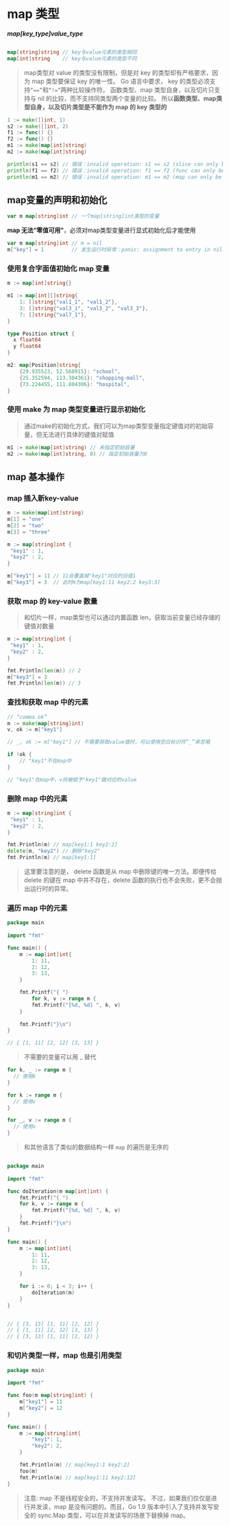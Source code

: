 # map 类型

***map[key_type]value_type***

```go

map[string]string // key与value元素的类型相同
map[int]string    // key与value元素的类型不同
```

> map类型对 value 的类型没有限制，但是对 key 的类型却有严格要求，因为 map 类型要保证 key 的唯一性。
> Go 语言中要求， key 的类型必须支持`“==”`和`“!=”`两种比较操作符。
> 函数类型、map 类型自身，以及切片只支持与 nil 的比较，而不支持同类型两个变量的比较。
> 所以**函数类型、map类型自身，以及切片类型是不能作为 map 的 key 类型的**

```go
1 := make([]int, 1)
s2 := make([]int, 2)
f1 := func() {}
f2 := func() {}
m1 := make(map[int]string)
m2 := make(map[int]string)

println(s1 == s2) // 错误：invalid operation: s1 == s2 (slice can only be compared to nil)
println(f1 == f2) // 错误：invalid operation: f1 == f2 (func can only be compared to nil)
println(m1 == m2) // 错误：invalid operation: m1 == m2 (map can only be compared to nil)

```

## map变量的声明和初始化

```go
var m map[string]int // 一个map[string]int类型的变量
```

**map 无法“零值可用”**，必须对map类型变量进行显式初始化后才能使用

```go
var m map[string]int // m = nil
m["key"] = 1         // 发生运行时异常：panic: assignment to entry in nil map
```

### 使用复合字面值初始化 map 变量

```go
m := map[int]string{}

m1 := map[int][]string{
    1: []string{"val1_1", "val1_2"},
    3: []string{"val3_1", "val3_2", "val3_3"},
    7: []string{"val7_1"},
}

type Position struct {
  x float64
  y float64
}

m2: map[Position]string{
    {29.935523, 52.568915}: "school",
    {25.352594, 113.304361}: "shopping-mall",
    {73.224455, 111.804306}: "hospital",
}
```

### 使用 make 为 map 类型变量进行显示初始化

> 通过make的初始化方式，我们可以为map类型变量指定键值对的初始容量，但无法进行具体的键值对赋值

```go
m1 := make(map[int]string) // 未指定初始容量
m2 := make(map[int]string, 8) // 指定初始容量为8

```

## map 基本操作

### map 插入新key-value

```go
m := make(map[int]string)
m[1] = "one"
m[2] = "two"
m[3] = "three"

m := map[string]int {
 "key1" : 1,
 "key2" : 2,
}

m["key1"] = 11 // 11会覆盖掉"key1"对应的旧值1
m["key3"] = 3  // 此时m为map[key1:11 key2:2 key3:3]

```

### 获取 map 的 key-value 数量

> 和切片一样，map类型也可以通过内置函数 len，获取当前变量已经存储的键值对数量

```go
m := map[string]int {
 "key1" : 1,
 "key2" : 2,
}

fmt.Println(len(m)) // 2
m["key3"] = 3
fmt.Println(len(m)) // 3

```

### 查找和获取 map 中的元素

```go
// “comma ok”
m := make(map[string]int)
v, ok := m["key1"]

// _, ok := m["key1"] // 不需要获取value值时，可以使用空白标识符“_”来忽略

if !ok {
    // "key1"不在map中
}

// "key1"在map中，v将被赋予"key1"键对应的value

```

### 删除 map 中的元素

```go
m := map[string]int {
 "key1" : 1,
 "key2" : 2,
}

fmt.Println(m) // map[key1:1 key2:2]
delete(m, "key2") // 删除"key2"
fmt.Println(m) // map[key1:1]
```

> 这里要注意的是， delete 函数是从 map 中删除键的唯一方法。即便传给 delete 的键在 map 中并不存在，delete 函数的执行也不会失败，更不会抛出运行时的异常。

### 遍历 map 中的元素

```go
package main
  
import "fmt"

func main() {
    m := map[int]int{
        1: 11,
        2: 12,
        3: 13,
    }

    fmt.Printf("{ ")
        for k, v := range m {
        fmt.Printf("[%d, %d] ", k, v)
    }
    
    fmt.Printf("}\n")
}

// { [1, 11] [2, 12] [3, 13] }
```

> 不需要的变量可以用 _ 替代

```go
for k, _ := range m { 
  // 使用k
}

for k := range m {
  // 使用v
}

for _, v := range m {
  // 使用v
}
```

> 和其他语言了类似的数据结构一样 `map` 的遍历是无序的

```go

package main
  
import "fmt"

func doIteration(m map[int]int) {
    fmt.Printf("{ ")
    for k, v := range m {
        fmt.Printf("[%d, %d] ", k, v)
    }
    fmt.Printf("}\n")
}

func main() {
    m := map[int]int{
        1: 11,
        2: 12,
        3: 13,
    }

    for i := 0; i < 3; i++ {
        doIteration(m)
    }
}


// { [3, 13] [1, 11] [2, 12] }
// { [1, 11] [2, 12] [3, 13] }
// { [3, 13] [1, 11] [2, 12] }
```

### 和切片类型一样，map 也是引用类型

```go
package main
  
import "fmt"

func foo(m map[string]int) {
    m["key1"] = 11
    m["key2"] = 12
}

func main() {
    m := map[string]int{
        "key1": 1,
        "key2": 2,
    }

    fmt.Println(m) // map[key1:1 key2:2]  
    foo(m)
    fmt.Println(m) // map[key1:11 key2:12] 
}
```

> 注意:
> map 不是线程安全的，不支持并发读写。
> 不过，如果我们仅仅是进行并发读，map 是没有问题的。而且，Go 1.9 版本中引入了支持并发写安全的 sync.Map 类型，可以在并发读写的场景下替换掉 map。
